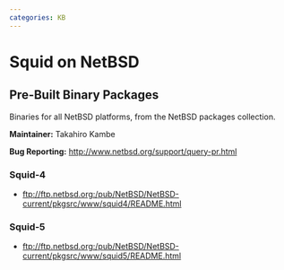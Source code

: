 ```yaml
---
categories: KB
---
```

# Squid on NetBSD

## Pre-Built Binary Packages

Binaries for all NetBSD platforms, from the NetBSD packages collection.

**Maintainer:** Takahiro Kambe

**Bug Reporting:** <http://www.netbsd.org/support/query-pr.html>

### Squid-4

- <ftp://ftp.netbsd.org:/pub/NetBSD/NetBSD-current/pkgsrc/www/squid4/README.html>

### Squid-5

- <ftp://ftp.netbsd.org:/pub/NetBSD/NetBSD-current/pkgsrc/www/squid5/README.html>
